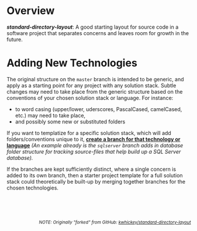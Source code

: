 # Overview
_**standard-directory-layout**_: A good starting layout for source code in a software project that separates concerns and leaves room for growth in the future.

# Adding New Technologies
The original structure on the `master` branch is intended to be generic, and apply as a starting point for any project with any solution stack. Subtle changes may need to take place from the generic structure based on the conventions of your chosen solution stack or language. For instance:
* to word casing (upper/lower, uderscores, PascalCased, camelCased, etc.) may need to take place, 
* and possibly some new or substituted folders

If you want to templatize for a specific solution stack, which will add folders/conventions unique to it, **<u>create a branch for that technology or language</u>** *(An example already is the `sqlserver` branch adds in database folder structure for tracking source-files that help build up a SQL Server database).*

If the branches are kept sufficiently distinct, where a single concern is added to its own branch, then a starter project template for a full solution stack could theoretically be built-up by merging together branches for the chosen technologies.


<br/><br/><br/>
<p align="right"><sub><em>NOTE: Originally "forked" from GitHub: <a href="https://github.com/kwhickey/standard-directory-layout">kwhickey/standard-directory-layout</a></sub></p>
